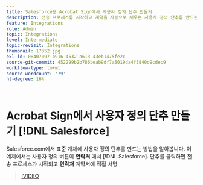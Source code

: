 ```yaml
---
title: Salesforce용 Acrobat Sign에서 사용자 정의 단추 만들기
description: 전송 프로세스를 시작하고 계약을 자동으로 채우는 사용자 정의 단추를 만드는 방법을 알아봅니다.
feature: Integrations
role: Admin
topic: Integrations
level: Intermediate
topic-revisit: Integrations
thumbnail: 17352.jpg
exl-id: 08407097-b916-4532-a613-43eb1475fe2c
source-git-commit: 452299b2b786beab9df7a5019da4f3840d9cdec9
workflow-type: tm+mt
source-wordcount: '79'
ht-degree: 16%

---
```


# Acrobat Sign에서 사용자 정의 단추 만들기 [!DNL Salesforce]

Salesforce.com에서 표준 개체에 사용자 정의 단추를 만드는 방법을 알아봅니다. 이 예제에서는 사용자 정의 버튼이 **연락처** 에서 [!DNL Salesforce]. 단추를 클릭하면 전송 프로세스가 시작되고 **연락처** 계약서에 직접 서명

>[!VIDEO](https://video.tv.adobe.com/v/17352?quality=12&learn=on&hidetitle=true)
